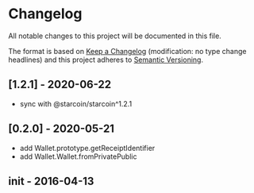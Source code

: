 # Changelog
All notable changes to this project will be documented in this file.

The format is based on [Keep a Changelog](http://keepachangelog.com/en/1.0.0/) 
(modification: no type change headlines) and this project adheres to 
[Semantic Versioning](http://semver.org/spec/v2.0.0.html).

## [1.2.1] - 2020-06-22
- sync with @starcoin/starcoin^1.2.1
## [0.2.0] - 2020-05-21
- add Wallet.prototype.getReceiptIdentifier
- add Wallet.Wallet.fromPrivatePublic
## init - 2016-04-13
